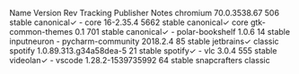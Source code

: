 Name               Version                 Rev   Tracking  Publisher     Notes
chromium           70.0.3538.67            506   stable    canonical✓    -
core               16-2.35.4               5662  stable    canonical✓    core
gtk-common-themes  0.1                     701   stable    canonical✓    -
polar-bookshelf    1.0.6                   14    stable    inputneuron   -
pycharm-community  2018.2.4                85    stable    jetbrains✓    classic
spotify            1.0.89.313.g34a58dea-5  21    stable    spotify✓      -
vlc                3.0.4                   555   stable    videolan✓     -
vscode             1.28.2-1539735992       64    stable    snapcrafters  classic
